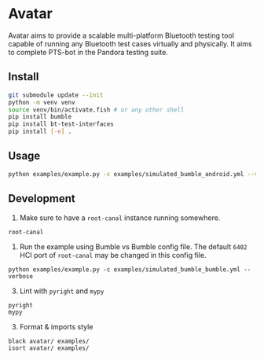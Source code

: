 # Avatar

Avatar aims to provide a scalable multi-platform Bluetooth testing tool capable
of running any Bluetooth test cases virtually and physically. It aims to
complete PTS-bot in the Pandora testing suite.

## Install

```bash
git submodule update --init
python -m venv venv
source venv/bin/activate.fish # or any other shell
pip install bumble
pip install bt-test-interfaces
pip install [-e] .
```

## Usage

```bash
python examples/example.py -c examples/simulated_bumble_android.yml --verbose
```

## Development

1. Make sure to have a `root-canal` instance running somewhere.
```bash
root-canal
```

1. Run the example using Bumble vs Bumble config file. The default `6402` HCI port of `root-canal` may be changed in this config file.
```
python examples/example.py -c examples/simulated_bumble_bumble.yml --verbose
```

3. Lint with `pyright` and `mypy`
```
pyright
mypy
```

3. Format & imports style
```
black avatar/ examples/
isort avatar/ examples/
```
